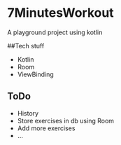 # 7MinutesWorkout
A playground project using kotlin

##Tech stuff
* Kotlin
* Room
* ViewBinding


## ToDo
* History
* Store exercises in db using Room
* Add more exercises
* ...
